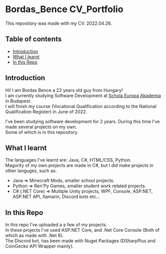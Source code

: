 # Bordas_Bence CV_Portfolio
This repository was made with my CV. 2022.04.26.
## Table of contents
* [Introduction](#introductuin)
* [What I learnt](#what-i-learnt)
* [In this Repo](#in-this-repo)

## Introduction
Hi! I am Bordas Bence a 22 years old guy from Hungary!  
I am currently studying Software Development at [Schola Europa Akademia](http://www.schola.esa.hu/) in Budapest.  
I will finish my course (Vocational Qualification according to the National Qualification Register) in June of 2022.  

I've been studying software development  for 2 years. During this time I've made several projects on my own.  
Some of which is in this repository.  

## What I learnt
The languages I've learnt are: Java, C#, HTML/CSS, Python.  
Magority of my own projects are made in C#, but I did make projects in other languges, such as:  
* Java => Minecraft Mods, smaller school projects.  
* Python => Ren'Py Games, smaller student work related projects.  
* C# (.NET Core) => Multiple Unity projects, WPF, Console, ASP.NET, ASP.NET API, Xamarin, Discord bots etc...  

## In this Repo
In this repo I've uploaded a a few of my projects.  
In these projects I've used ASP.NET Core, and .Net Core Console (Both of which as made with .Net 6).  
The Discrod bot, has been made with Nuget Packages (DSharpPlus and CoinGecko API Wrapper mainly).
